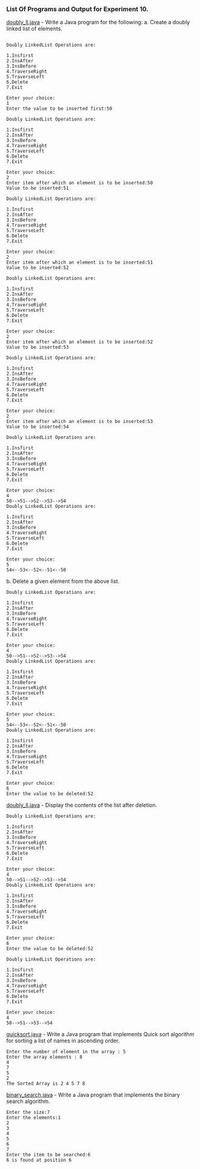 ### List Of Programs and Output for Experiment 10.

[doubly_ll.java](https://github.com/akkupy/JavaS3/blob/master/Java_Exp_10/doubly_ll.java) - Write a Java program for the following:
a. Create a doubly linked list of elements.
```

Doubly LinkedList Operations are:

1.Insfirst
2.InsAfter
3.InsBefore
4.TraverseRight
5.TraverseLeft
6.Delete
7.Exit

Enter your choice:
1
Enter the value to be inserted first:50

Doubly LinkedList Operations are:

1.Insfirst
2.InsAfter
3.InsBefore
4.TraverseRight
5.TraverseLeft
6.Delete
7.Exit

Enter your choice:
2
Enter item after which an element is to be inserted:50
Value to be inserted:51

Doubly LinkedList Operations are:

1.Insfirst
2.InsAfter
3.InsBefore
4.TraverseRight
5.TraverseLeft
6.Delete
7.Exit

Enter your choice:
2
Enter item after which an element is to be inserted:51
Value to be inserted:52

Doubly LinkedList Operations are:

1.Insfirst
2.InsAfter
3.InsBefore
4.TraverseRight
5.TraverseLeft
6.Delete
7.Exit

Enter your choice:
2
Enter item after which an element is to be inserted:52
Value to be inserted:53

Doubly LinkedList Operations are:

1.Insfirst
2.InsAfter
3.InsBefore
4.TraverseRight
5.TraverseLeft
6.Delete
7.Exit

Enter your choice:
2
Enter item after which an element is to be inserted:53
Value to be inserted:54

Doubly LinkedList Operations are:

1.Insfirst
2.InsAfter
3.InsBefore
4.TraverseRight
5.TraverseLeft
6.Delete
7.Exit

Enter your choice:
4
50-->51-->52-->53-->54
Doubly LinkedList Operations are:

1.Insfirst
2.InsAfter
3.InsBefore
4.TraverseRight
5.TraverseLeft
6.Delete
7.Exit

Enter your choice:
5
54<--53<--52<--51<--50

```  
b. Delete a given element from the above list.
```
Doubly LinkedList Operations are:

1.Insfirst
2.InsAfter
3.InsBefore
4.TraverseRight
5.TraverseLeft
6.Delete
7.Exit

Enter your choice:
4
50-->51-->52-->53-->54
Doubly LinkedList Operations are:

1.Insfirst
2.InsAfter
3.InsBefore
4.TraverseRight
5.TraverseLeft
6.Delete
7.Exit

Enter your choice:
5
54<--53<--52<--51<--50
Doubly LinkedList Operations are:

1.Insfirst
2.InsAfter
3.InsBefore
4.TraverseRight
5.TraverseLeft
6.Delete
7.Exit

Enter your choice:
6
Enter the value to be deleted:52

```   

[doubly_ll.java](https://github.com/akkupy/JavaS3/blob/master/Java_Exp_10/doubly_ll.java) - Display the contents of the list after deletion.
```
Doubly LinkedList Operations are:

1.Insfirst
2.InsAfter
3.InsBefore
4.TraverseRight
5.TraverseLeft
6.Delete
7.Exit

Enter your choice:
4
50-->51-->52-->53-->54
Doubly LinkedList Operations are:

1.Insfirst
2.InsAfter
3.InsBefore
4.TraverseRight
5.TraverseLeft
6.Delete
7.Exit

Enter your choice:
6
Enter the value to be deleted:52

Doubly LinkedList Operations are:

1.Insfirst
2.InsAfter
3.InsBefore
4.TraverseRight
5.TraverseLeft
6.Delete
7.Exit

Enter your choice:
4
50-->51-->53-->54
```   

[quicksort.java](https://github.com/akkupy/JavaS3/blob/master/Java_Exp_10/quicksort.java) - Write a Java program that implements Quick sort algorithm for sorting a list of names in ascending order.
```
Enter the number of element in the array : 5
Enter the array elements : 8
4
7
5
2
The Sorted Array is 2 4 5 7 8 
```   

[binary_search.java](https://github.com/akkupy/JavaS3/blob/master/Java_Exp_10/binary_search.java) - Write a Java program that implements the binary search algorithm.
```
Enter the size:7
Enter the elements:1
2
3
4
5
6
7
Enter the item to be searched:6
6 is found at position 6
```   